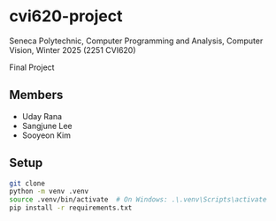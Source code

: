 # cvi620-project

Seneca Polytechnic, Computer Programming and Analysis, Computer Vision, Winter 2025 (2251 CVI620)

Final Project

## Members

- Uday Rana
- Sangjune Lee
- Sooyeon Kim

## Setup

```sh
git clone
python -m venv .venv
source .venv/bin/activate  # On Windows: .\.venv\Scripts\activate
pip install -r requirements.txt
```
